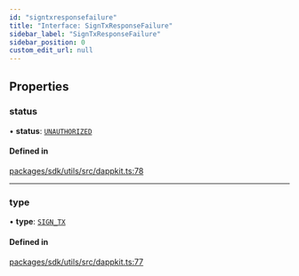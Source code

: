 ```yaml
---
id: "signtxresponsefailure"
title: "Interface: SignTxResponseFailure"
sidebar_label: "SignTxResponseFailure"
sidebar_position: 0
custom_edit_url: null
---
```


## Properties

### status

• **status**: [`UNAUTHORIZED`](../enums/dappkitresponsestatus.md#unauthorized)

#### Defined in

[packages/sdk/utils/src/dappkit.ts:78](https://github.com/celo-org/docs/blob/36f0e03d3/celo-monorepo/packages/sdk/utils/src/dappkit.ts#L78)

___

### type

• **type**: [`SIGN_TX`](../enums/dappkitrequesttypes.md#sign_tx)

#### Defined in

[packages/sdk/utils/src/dappkit.ts:77](https://github.com/celo-org/docs/blob/36f0e03d3/celo-monorepo/packages/sdk/utils/src/dappkit.ts#L77)
